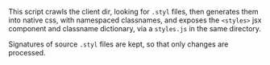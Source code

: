 This script crawls the client dir, looking for `.styl` files, then generates them into native css, with namespaced classnames, and exposes the `<styles>` jsx component and classname dictionary, via a `styles.js` in the same directory.

Signatures of source `.styl` files are kept, so that only changes are processed.
